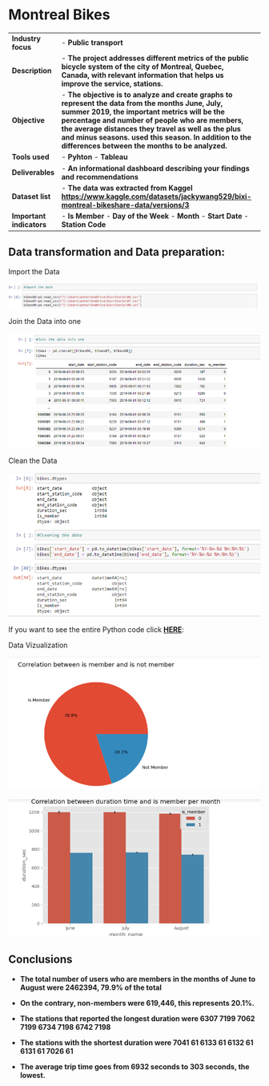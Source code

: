 <h1>Montreal Bikes </h1>

|  |  | |
| ----------- | ----------- | ----------|
| <b>Industry focus  </b> | - <b>Public transport </b> |  |
|<b> Description  </b>  | - <b>The project addresses different metrics of the public bicycle system of the city of Montreal, Quebec, Canada, with relevant information that helps us improve the service, stations.</b> | |
|<b> Objective </b> | - <b>The objective is to analyze and create graphs to represent the data from the months June, July, summer 2019, the important metrics will be the percentage and number of people who are members, the average distances they travel as well as the plus and minus seasons. used this season. In addition to the differences between the months to be analyzed. </b> |  |
|<b> Tools used  </b> | - <b>Pyhton</b> - <b>Tableau</b>|  |
|<b> Deliverables </b>  | - <b>An informational dashboard describing your findings and recommendations </b> | |
|<b> Dataset list </b> |- <b> The data was extracted from Kaggel https://www.kaggle.com/datasets/jackywang529/bixi-montreal-bikeshare-data/versions/3</b>|  |
|<b>Important indicators  </b>  | - <b>Is Member</b>  - <b>Day of the Week</b>  - <b> Month</b> - <b> Start Date</b> - <b> Station Code</b>     | |

<h2>Data transformation and Data preparation:</h2>  
<p align="center">
  
Import the Data 

![Cleaning data](https://github.com/antomagu/bikes/blob/main/impor%20data.png)

<p align="center">
  
Join the Data into one

![Cleaning data](https://github.com/antomagu/bikes/blob/main/join%20the%20data.png)

<p align="center">
  
Clean the Data

![Cleaning data](https://github.com/antomagu/bikes/blob/main/Captura%20de%20pantalla%202024-02-16%20125222.png)

If you want to see the entire Python code click **[HERE](https://www.kaggle.com/code/antonioguev/bikes-en-python)**:

<p align="center">
  
Data Vizualization

![Data Vizualization](https://github.com/antomagu/bikes/blob/main/pie%20chart.png)

![Data Vizualization](https://github.com/antomagu/bikes/blob/main/time%2C%20is%20member%20per%20month.png)

<h2>Conclusions</h2>  

- <b> The total number of users who are members in the months of June to August were 2462394, 79.9% of the total</b> 

- <b>On the contrary, non-members were 619,446, this represents 20.1%.</b>

- <b>The stations that reported the longest duration were 6307 7199
7062 7199
6734 7198
6742 7198 </b>

- <b>The stations with the shortest duration were 7041 61
6133 61
6132 61
6131 61
7026 61</b>

- <b>The average trip time goes from 6932 seconds to 303 seconds, the lowest.</b>
